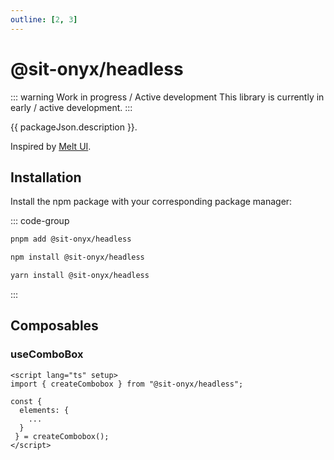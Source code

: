 ```yaml
---
outline: [2, 3]
---
```


<script lang="ts" setup>
import packageJson from "../../../../packages/headless/package.json";
</script>

# @sit-onyx/headless

::: warning Work in progress / Active development
This library is currently in early / active development.
:::

{{ packageJson.description }}.

Inspired by [Melt UI](https://melt-ui.com).

## Installation

<!--
Make sure that this chapter is kept up to date with installation steps in
packages/headless/README.md file.
 -->

Install the npm package with your corresponding package manager:

::: code-group

```sh [pnpm]
pnpm add @sit-onyx/headless
```

```sh [npm]
npm install @sit-onyx/headless
```

```sh [yarn]
yarn install @sit-onyx/headless
```

:::

## Composables

### useComboBox

```vue
<script lang="ts" setup>
import { createCombobox } from "@sit-onyx/headless";

const {
  elements: {
    ...
  }
 } = createCombobox();
</script>
```
